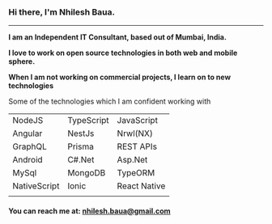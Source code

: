 

### Hi there, I'm Nhilesh Baua.

---
**I am an Independent IT Consultant, based out of Mumbai, India.**

**I love to work on open source technologies in both web and mobile sphere.** 

**When I am not working on commercial projects, I learn on to new technologies**

Some of the technologies which I am confident working with 

|   |   |   |
| ------------ | ------------ | ------------ |
| NodeJS | TypeScript  | JavaScript  |
| Angular | NestJs  | Nrwl(NX)  |
| GraphQL | Prisma | REST APIs |
| Android | C#.Net |  Asp.Net |
| MySql | MongoDB | TypeORM|
| NativeScript | Ionic | React Native | 
|   |   |   ||

#### You can reach me at: nhilesh.baua@gmail.com

